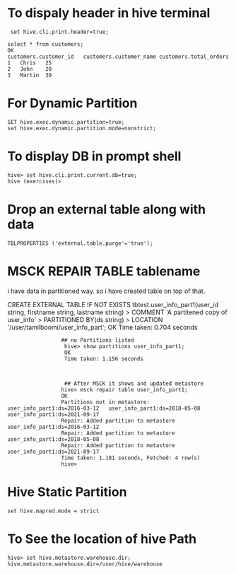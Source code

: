 # To dispaly header in hive terminal
```
 set hive.cli.print.header=true;
 ```
 ```
select * from customers;
OK
customers.customer_id	customers.customer_name	customers.total_orders
1	Chris	25
2	John	20
3	Martin	30
```
# For Dynamic Partition
```
SET hive.exec.dynamic.partition=true; 
set hive.exec.dynamic.partition.mode=nonstrict;
```
# To display DB in prompt shell
```
hive> set hive.cli.print.current.db=true;
hive (exercises)> 
```
# Drop an external table along with data
```
TBLPROPERTIES ('external.table.purge'='true');
```

# MSCK REPAIR TABLE tablename

i have data in partitioned way. so i have created table on top of that. 

CREATE EXTERNAL TABLE IF NOT EXISTS tbtest.user_info_part1(user_id string, firstname string, lastname string)
    > COMMENT 'A partitened copy of user_info'
    > PARTITIONED BY(ds string)
    > LOCATION '/user/tamilboomi/user_info_part';
OK
Time taken: 0.704 seconds


                     ## no Partitions listed
                      hive> show partitions user_info_part1;
                      OK
                      Time taken: 1.156 seconds



                      ## After MSCK it shows and updated metastore
                     hive> msck repair table user_info_part1;
                     OK
                     Partitions not in metastore:	user_info_part1:ds=2016-03-12	user_info_part1:ds=2018-05-08	user_info_part1:ds=2021-09-17
                     Repair: Added partition to metastore user_info_part1:ds=2016-03-12
                     Repair: Added partition to metastore user_info_part1:ds=2018-05-08
                     Repair: Added partition to metastore user_info_part1:ds=2021-09-17
                     Time taken: 1.181 seconds, Fetched: 4 row(s)
                     hive> 


# Hive Static Partition
```
set hive.mapred.mode = strict 
```

# To See the location of hive Path
```
hive> set hive.metastore.warehouse.dir;
hive.metastore.warehouse.dir=/user/hive/warehouse
```
